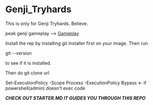 # Genji_Tryhards

This is only for Genji Tryhards. Believe. 

peak genji gameplay --> [Gameplay](https://www.youtube.com/watch?v=dQw4w9WgXcQ)

Install the rep by installing git installer first on your image. Then run 

git --version

to see if it is installed.

Then do 
git clone url


Set-ExecutionPolicy -Scope Process -ExecutionPolicy Bypass ← if powershell(admin) doesn't exec code

_**CHECK OUT STARTER.MD IT GUIDES YOU THROUGH THIS REPO**_
